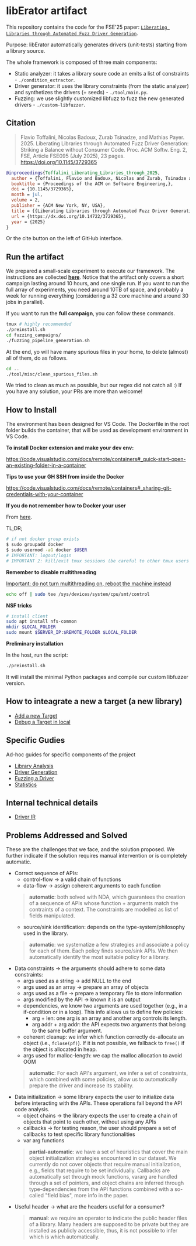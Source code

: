 # libErator artifact

This repository contains the code for the FSE'25 paper: [`Liberating Libraries through Automated Fuzz Driver Generation`](https://nebelwelt.net/files/25FSE2.pdf).

Purpose: libErator automatically generates drivers (unit-tests) starting from a library source.

The whole framework is composed of three main components:

- Static analyzer: it takes a library soure code an emits a list of constraints - `./condition_extractor`.
- Driver generator: it uses the library constraints (from the static analyzer) and synthetizes the drivers (+ seeds) - `./tool/main.py`.
- Fuzzing: we use slightly customized libfuzz to fuzz the new generated drivers - `./custom-libfuzzer`.

## Citation
> Flavio Toffalini, Nicolas Badoux, Zurab Tsinadze, and Mathias Payer. 2025. Liberating Libraries through Automated Fuzz Driver Generation: Striking a Balance without Consumer Code. Proc. ACM Softw. Eng. 2, FSE, Article FSE095 (July 2025), 23 pages. https://doi.org/10.1145/3729365

```bibtex
@inproceedings{Toffalini_Liberating_Libraries_through_2025,
  author = {Toffalini, Flavio and Badoux, Nicolas and Zurab, Tsinadze and Payer, Mathias},
  booktitle = {Proceedings of the ACM on Software Engineering,},
  doi = {10.1145/3729365},
  month = jul,
  volume = 2,
  publisher = {ACM New York, NY, USA},
  title = {{Liberating Libraries through Automated Fuzz Driver Generation}},
  url = {https://dx.doi.org/10.14722/3729365},
  year = {2025}
}
```
Or the cite button on the left of GitHub interface.

## Run the artifact

We prepared a small-scale experiment to execute our framework. The instructions
are collected **[here](ARTIFACT.md)**. Notice that the artifact only covers a short
campaign lasting around 10 hours, and one single run. If you want to run the
full array of experiments, you need around 10TB of space, and probably a week
for running everything (considering a 32 core machine and around 30 jobs in
parallel). 

If you want to run the **full campaign**, you can follow these commands.

```bash
tmux # highly recommended
./preinstall.sh
cd fuzzing_campaigns/
./fuzzing_pipeline_generation.sh
```

At the end, yo will have many spurious files in your home, to delete (almost) all of them, do as follows.

```bash
cd ..
./tool/misc/clean_spurious_files.sh 
```

We tried to clean as much as possible, but our regex did not catch all :) 
If you have any solution, your PRs are more than welcome!

## How to Install

The environment has been designed for VS Code. 
The Dockerfile in the root folder builds the container, that will be used as development environment in VS Code.

**To install Docker extension and make your dev env:**

https://code.visualstudio.com/docs/remote/containers#_quick-start-open-an-existing-folder-in-a-container

**Tips to use your GH SSH from inside the Docker**

https://code.visualstudio.com/docs/remote/containers#_sharing-git-credentials-with-your-container

**If you do not remember how to Docker your user**

From [here](https://docs.docker.com/engine/install/linux-postinstall/).

TL;DR;

```bash
# if not docker group exists
$ sudo groupadd docker
$ sudo usermod -aG docker $USER
# IMPORTANT: logout/login
# IMPORTANT 2: kill/exit tmux sessions (be careful to other tmux users with open sessions)
```

**Remember to disable multithreading**

<u>Important: do not turn multithreading on, reboot the machine instead</u>

```bash
echo off | sudo tee /sys/devices/system/cpu/smt/control
```

**NSF tricks**

```bash
# install client
sudo apt install nfs-common
mkdir $LOCAL_FOLDER
sudo mount $SERVER_IP:$REMOTE_FOLDER $LOCAL_FOLDER
```

**Preliminary installation**

In the host, run the script:
```bash
./preinstall.sh
```
It will install the minimal Python packages and compile our custom libfuzzer version.

## How to inteagrate a new a target (a new library)

- [Add a new Target](./_docs/AddNewTarget.md)
- [Debug a Target in local](./_docs/DebugLocal.md)

## Specific Gudies

Ad-hoc guides for specific components of the project

- [Library Analysis](./_docs/Analysis.md)
- [Driver Generation](./_docs/DriverGeneration.md)
- [Fuzzing a Driver](./_docs/FuzzingDrivers.md)
- [Statistics](./_docs/Statistics.md)

## Internal technical details

- [Driver IR](./_docs/Driver_IR.md)

## Problems Addressed and Solved

These are the challenges that we face, and the solution proposed. We further
indicate if the solution requires manual intervention or is completely automatic.

- Correct sequence of APIs:
    - control-flow -> a valid chain of functions  
    - data-flow -> assign coherent arguments to each function
    > **automatic**: both solved with NDA, which guarantees the creation of a
    > sequence of APIs whose function + arguments match the contraints of a
    > context. The constraints are modelled as list of fields manipulated.
    - source/sink identification: depends on the type-system/philosophy used in
      the library.
    > **automatic**: we systematize a few strategies and associate a policy for
    > each of them. Each policy finds source/sink APIs. We then automatically
    > identify the most suitable policy for a library.
- Data constraints -> the arguments should adhere to some data constraints:
    - args used as a string -> add NULL to the end
    - args used as an array -> prepare an array of objects
    - args used as a file -> prepare a temporary file to store information
    - args modified by the API -> known it is an output
    - dependencies, we know two arguments are used together (e.g., in a
      if-condition or in a loop). This info allows us to define few policies:
        - arg + len: one arg is an array and another arg controls its length.
        - arg addr + arg addr: the API expects two arguments that belong to the
          same buffer argument.
    - coherent cleanup: we infer which function correctly de-allocate an object
      (i.e., `fclose(pf)`). If it is not possible, we fallback to `free()` if
      the object is allocated in heap.
    - args used for malloc-length: we cap the malloc allocation to avoid OOM
    > **automatic**: For each API's argument, we infer a set of constraints,
      which combined with some policies, allow us to automatically prepare the
      driver and increase its stability. 
- Data initialization -> some library expects the user to initialize data before
  interacting with the APIs. These operations fall beyond the API code analysis.
    - object chains -> the library expects the user to create a chain of
      objects that point to each other, without using any APIs
    - callbacks -> for testing reason, the user should prepare a set of
      callbacks to test specific library functionalities
    - var arg functions
    > **partial-automatic**: we have a set of heuristics that cover the main
    > object initialization strategies encountered in our dataset. We currently
    > do not cover objects that require manual initialization, e.g., fields that
    > require to be set individually. Callbacks are automatically set through
    > mock functions, vararg are handled through a set of pointers, and object
    > chains are inferred through type-dependencies from the API functions
    > combined with a so-called "field bias", more info in the paper.
- Useful header -> what are the headers useful for a consumer?
    > **manual**: we require an operator to indicate the public header files of
    > a library. Many headers are supposed to be private but they are installed
    > as publicly accessible, thus, it is not possible to infer which is which
    > automatically.

#
